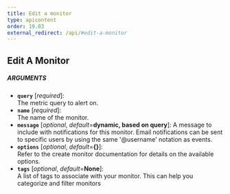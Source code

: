 ```yaml
---
title: Edit a monitor
type: apicontent
order: 19.03
external_redirect: /api/#edit-a-monitor
---
```


## Edit A Monitor
##### ARGUMENTS
* **`query`** [*required*]:  
    The metric query to alert on.
* **`name`** [*required*]:  
    The name of the monitor.
* **`message`** [*optional*, *default*=**dynamic, based on query**]:
    A message to include with notifications for this monitor. Email notifications can be sent to specific users by using the same '@username' notation as events.
* **`options`** [*optional*, *default*=**{}**]:  
    Refer to the create monitor documentation for details on the available options.
* **`tags`** [*optional*, *default*=**None**]:  
    A list of tags to associate with your monitor. This can help you categorize and filter monitors

